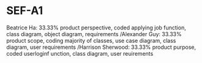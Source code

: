 # SEF-A1
Beatrice Ha: 33.33% product perspective, coded applying job function, class diagram, object diagram, requirements
/Alexander Guy: 33.33% product scope, coding majority of classes, use case diagram, class diagram, user requirements
/Harrison Sherwood: 33.33% product purpose, coded userloginf unction, class diagram, user reuirements
